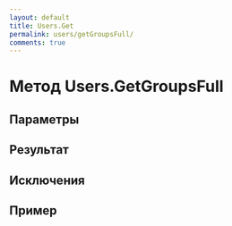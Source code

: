 ```yaml
---
layout: default
title: Users.Get
permalink: users/getGroupsFull/
comments: true
---
```

# Метод Users.GetGroupsFull

## Параметры

## Результат

## Исключения

## Пример
```csharp

```
